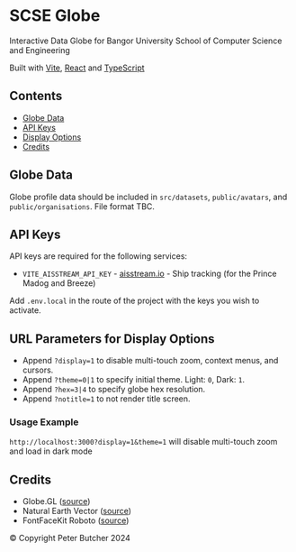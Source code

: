 # SCSE Globe

Interactive Data Globe for Bangor University School of Computer Science and Engineering

Built with [Vite](https://vitejs.dev), [React](https://react.dev) and [TypeScript](https://typescriptlang.org)

## Contents

- [Globe Data](#globe-data)
- [API Keys](#api-keys)
- [Display Options](#display-options)
- [Credits](#credits)

## Globe Data

Globe profile data should be included in `src/datasets`, `public/avatars`, and `public/organisations`. File format TBC.

## API Keys

API keys are required for the following services:

- `VITE_AISSTREAM_API_KEY` - [aisstream.io](https://aisstream.io) - Ship tracking (for the Prince Madog and Breeze)

Add `.env.local` in the route of the project with the keys you wish to activate.

## URL Parameters for Display Options

- Append `?display=1` to disable multi-touch zoom, context menus, and cursors.
- Append `?theme=0|1` to specify initial theme. Light: `0`, Dark: `1`.
- Append `?hex=3|4` to specify globe hex resolution.
- Append `?notitle=1` to not render title screen.

### Usage Example

`http://localhost:3000?display=1&theme=1` will disable multi-touch zoom and load in dark mode

## Credits

- Globe.GL ([source](https://globe.gl))
- Natural Earth Vector ([source](https://github.com/nvkelso/natural-earth-vector/blob/master/geojson/ne_110m_admin_0_countries.geojson))
- FontFaceKit Roboto ([source](https://github.com/FontFaceKit/roboto/tree/woff))

© Copyright Peter Butcher 2024
